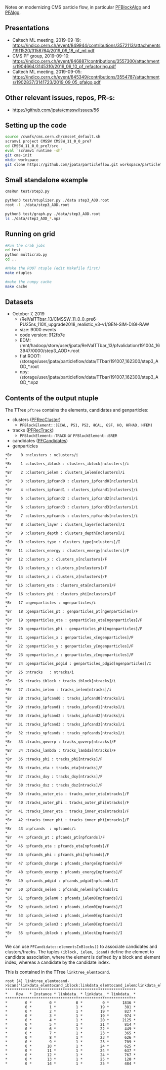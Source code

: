 Notes on modernizing CMS particle flow, in particular [PFBlockAlgo](https://github.com/cms-sw/cmssw/blob/master/RecoParticleFlow/PFProducer/src/PFBlockAlgo.cc) and [PFAlgo](https://github.com/cms-sw/cmssw/blob/master/RecoParticleFlow/PFProducer/src/PFAlgo.cc).

## Presentations

- Caltech ML meeting, 2019-09-19: https://indico.cern.ch/event/849944/contributions/3572113/attachments/1911520/3158764/2019_09_18_pf_ml.pdf
- CMS PF group, 2019-09-10: https://indico.cern.ch/event/846887/contributions/3557300/attachments/1904664/3145310/2019_09_10_pf_refactoring.pdf
- Caltech ML meeting, 2019-09-05: https://indico.cern.ch/event/845349/contributions/3554787/attachments/1902837/3141723/2019_09_05_pfalgo.pdf

## Other relevant issues, repos, PR-s:

- https://github.com/jpata/cmssw/issues/56

## Setting up the code
```bash
source /cvmfs/cms.cern.ch/cmsset_default.sh
scramv1 project CMSSW CMSSW_11_0_0_pre7
cd CMSSW_11_0_0_pre7/src
eval `scramv1 runtime -sh`
git cms-init
mkdir workspace
git clone https://github.com/jpata/particleflow.git workspace/particleflow 

```

## Small standalone example
```bash
cmsRun test/step3.py

python3 test/ntuplizer.py ./data step3_AOD.root
root -l ./data/step3_AOD.root

python3 test/graph.py ./data/step3_AOD.root
ls ./data/step3_AOD_*.npz

```

## Running on grid
```bash
#Run the crab jobs
cd test
python multicrab.py
cd ..

#Make the ROOT ntuple (edit Makefile first)
make ntuples

#make the numpy cache
make cache
```

## Datasets

- October 7, 2019
  - /RelValTTbar_13/CMSSW_11_0_0_pre6-PU25ns_110X_upgrade2018_realistic_v3-v1/GEN-SIM-DIGI-RAW
  - size: 9000 events
  - code version: 912fb7e 
  - EDM: /mnt/hadoop/store/user/jpata/RelValTTbar_13/pfvalidation/191004_163947/0000/step3_AOD*.root
  - flat ROOT: /storage/user/jpata/particleflow/data/TTbar/191007_162300/step3_AOD_*.root
  - npy: /storage/user/jpata/particleflow/data/TTbar/191007_162300/step3_AOD_*.npz 

## Contents of the output ntuple

The TTree `pftree` contains the elements, candidates and genparticles:
- clusters ([PFRecCluster](https://github.com/cms-sw/cmssw/blob/master/DataFormats/ParticleFlowReco/interface/PFCluster.h))
  - `PFBlockElement::(ECAL, PS1, PS2, HCAL, GSF, HO, HFHAD, HFEM)`           
- tracks ([PFRecTrack](https://github.com/cms-sw/cmssw/blob/master/DataFormats/ParticleFlowReco/interface/PFRecTrack.h))
  - `PFBlockElement::TRACK` or `PFBlockElement::BREM`
- candidates ([PFCandidates](https://github.com/cms-sw/cmssw/blob/master/DataFormats/ParticleFlowCandidate/interface/PFCandidate.h))
- genparticles

```
*Br    0 :nclusters : nclusters/i                                            *
*Br    1 :clusters_iblock : clusters_iblock[nclusters]/i                     *
*Br    2 :clusters_ielem : clusters_ielem[nclusters]/i                       *
*Br    3 :clusters_ipfcand0 : clusters_ipfcand0[nclusters]/i                 *
*Br    4 :clusters_ipfcand1 : clusters_ipfcand1[nclusters]/i                 *
*Br    5 :clusters_ipfcand2 : clusters_ipfcand2[nclusters]/i                 *
*Br    6 :clusters_ipfcand3 : clusters_ipfcand3[nclusters]/i                 *
*Br    7 :clusters_npfcands : clusters_npfcands[nclusters]/i                 *
*Br    8 :clusters_layer : clusters_layer[nclusters]/I                       *
*Br    9 :clusters_depth : clusters_depth[nclusters]/I                       *
*Br   10 :clusters_type : clusters_type[nclusters]/I                         *
*Br   11 :clusters_energy : clusters_energy[nclusters]/F                     *
*Br   12 :clusters_x : clusters_x[nclusters]/F                               *
*Br   13 :clusters_y : clusters_y[nclusters]/F                               *
*Br   14 :clusters_z : clusters_z[nclusters]/F                               *
*Br   15 :clusters_eta : clusters_eta[nclusters]/F                           *
*Br   16 :clusters_phi : clusters_phi[nclusters]/F                           *
*Br   17 :ngenparticles : ngenparticles/i                                    *
*Br   18 :genparticles_pt : genparticles_pt[ngenparticles]/F                 *
*Br   19 :genparticles_eta : genparticles_eta[ngenparticles]/F               *
*Br   20 :genparticles_phi : genparticles_phi[ngenparticles]/F               *
*Br   21 :genparticles_x : genparticles_x[ngenparticles]/F                   *
*Br   22 :genparticles_y : genparticles_y[ngenparticles]/F                   *
*Br   23 :genparticles_z : genparticles_z[ngenparticles]/F                   *
*Br   24 :genparticles_pdgid : genparticles_pdgid[ngenparticles]/I           *
*Br   25 :ntracks   : ntracks/i                                              *
*Br   26 :tracks_iblock : tracks_iblock[ntracks]/i                           *
*Br   27 :tracks_ielem : tracks_ielem[ntracks]/i                             *
*Br   28 :tracks_ipfcand0 : tracks_ipfcand0[ntracks]/i                       *
*Br   29 :tracks_ipfcand1 : tracks_ipfcand1[ntracks]/i                       *
*Br   30 :tracks_ipfcand2 : tracks_ipfcand2[ntracks]/i                       *
*Br   31 :tracks_ipfcand3 : tracks_ipfcand3[ntracks]/i                       *
*Br   32 :tracks_npfcands : tracks_npfcands[ntracks]/i                       *
*Br   33 :tracks_qoverp : tracks_qoverp[ntracks]/F                           *
*Br   34 :tracks_lambda : tracks_lambda[ntracks]/F                           *
*Br   35 :tracks_phi : tracks_phi[ntracks]/F                                 *
*Br   36 :tracks_eta : tracks_eta[ntracks]/F                                 *
*Br   37 :tracks_dxy : tracks_dxy[ntracks]/F                                 *
*Br   38 :tracks_dsz : tracks_dsz[ntracks]/F                                 *
*Br   39 :tracks_outer_eta : tracks_outer_eta[ntracks]/F                     *
*Br   40 :tracks_outer_phi : tracks_outer_phi[ntracks]/F                     *
*Br   41 :tracks_inner_eta : tracks_inner_eta[ntracks]/F                     *
*Br   42 :tracks_inner_phi : tracks_inner_phi[ntracks]/F                     *
*Br   43 :npfcands  : npfcands/i                                             *
*Br   44 :pfcands_pt : pfcands_pt[npfcands]/F                                *
*Br   45 :pfcands_eta : pfcands_eta[npfcands]/F                              *
*Br   46 :pfcands_phi : pfcands_phi[npfcands]/F                              *
*Br   47 :pfcands_charge : pfcands_charge[npfcands]/F                        *
*Br   48 :pfcands_energy : pfcands_energy[npfcands]/F                        *
*Br   49 :pfcands_pdgid : pfcands_pdgid[npfcands]/I                          *
*Br   50 :pfcands_nelem : pfcands_nelem[npfcands]/I                          *
*Br   51 :pfcands_ielem0 : pfcands_ielem0[npfcands]/I                        *
*Br   52 :pfcands_ielem1 : pfcands_ielem0[npfcands]/I                        *
*Br   53 :pfcands_ielem2 : pfcands_ielem0[npfcands]/I                        *
*Br   54 :pfcands_ielem3 : pfcands_ielem0[npfcands]/I                        *
*Br   55 :pfcands_iblock : pfcands_iblock[npfcands]/I                        *
```

We can use `PFCandidate::elementsInBlocks()` to associate candidates and clusters/tracks. The tuples `(iblock, ielem, icand)` define the element to candidate association, where the element is defined by a block and element index, whereas a candidate by the candidate index. 

This is contained in the TTree `linktree_elemtocand`.
```
root [4] linktree_elemtocand->Scan("linkdata_elemtocand_iblock:linkdata_elemtocand_ielem:linkdata_elemtocand_icand")
***********************************************************
*    Row   * Instance * linkdata_ * linkdata_ * linkdata_ *
***********************************************************
*        0 *        0 *         0 *         0 *      1836 *
*        0 *        1 *         1 *        19 *       381 *
*        0 *        2 *         1 *        19 *       827 *
*        0 *        3 *         1 *        19 *       974 *
*        0 *        4 *         1 *        20 *      2125 *
*        0 *        5 *         1 *        21 *       814 *
*        0 *        6 *         1 *        22 *       449 *
*        0 *        7 *         1 *        23 *       365 *
*        0 *        8 *         1 *        23 *       626 *
*        0 *        9 *         1 *        23 *       709 *
*        0 *       10 *         1 *        24 *       625 *
*        0 *       11 *         1 *        24 *       637 *
*        0 *       12 *         1 *        24 *       767 *
*        0 *       13 *         1 *        25 *       120 *
*        0 *       14 *         1 *        25 *       484 *
```
